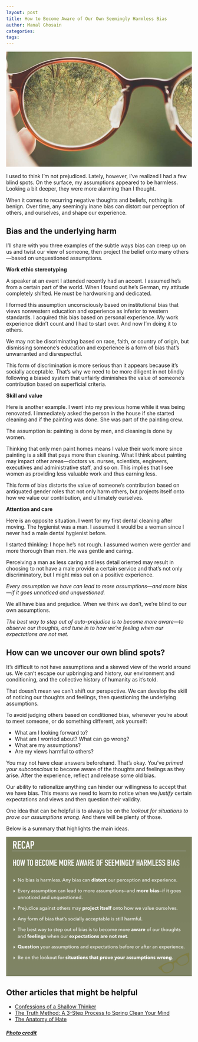 ```yaml
---
layout: post
title: How to Become Aware of Our Own Seemingly Harmless Bias
author: Manal Ghosain
categories:
tags:
---
```


![Lens](/images/lens.jpg)

I used to think I’m not prejudiced. Lately, however, I’ve realized I had a few blind spots. On the surface, my assumptions appeared to be harmless. Looking a bit deeper, they were more alarming than I thought.

When it comes to recurring negative thoughts and beliefs, nothing is benign. Over time, any seemingly inane bias can distort our perception of others, and ourselves, and shape our experience.

## Bias and the underlying harm

I’ll share with you three examples of the subtle ways bias can creep up on us and twist our view of someone, then project the belief onto many others—based on unquestioned assumptions.

**Work ethic stereotyping**

A speaker at an event I attended recently had an accent. I assumed he’s from a certain part of the world. When I found out he’s German, my attitude completely shifted. He must be hardworking and dedicated. 

I formed this assumption unconsciously based on institutional bias that views nonwestern education and experience as inferior to western standards. I acquired this bias based on personal experience. My work experience didn’t count and I had to start over. And now I’m doing it to others. 

We may not be discriminating based on race, faith, or country of origin, but dismissing someone’s education and experience is a form of bias that’s unwarranted and disrespectful.

This form of discrimination is more serious than it appears because it’s socially acceptable. That’s why we need to be more diligent in not blindly following a biased system that unfairly diminishes the value of someone’s contribution based on superficial criteria. 

**Skill and value**

Here is another example. I went into my previous home while it was being renovated. I immediately asked the person in the house if she started cleaning and if the painting was done. She was part of the painting crew. 

The assumption is: painting is done by men, and cleaning is done by women. 

Thinking that only men paint homes means I value their work more since painting is a skill that pays more than cleaning. What I think about painting may impact other areas—doctors vs. nurses, scientists, engineers, executives and administrative staff, and so on. This implies that I see women as providing less valuable work and thus earning less.

This form of bias distorts the value of someone’s contribution based on antiquated gender roles that not only harm others, but projects itself onto how we value our contribution, and ultimately ourselves.

**Attention and care**
 
Here is an opposite situation. I went for my first dental cleaning after moving. The hygienist was a man. I assumed it would be a woman since I never had a male dental hygienist before. 

I started thinking: I hope he’s not rough. I assumed women were gentler and more thorough than men. He was gentle and caring.

Perceiving a man as less caring and less detail oriented may result in choosing to not have a male provide a certain service and that’s not only discriminatory, but I might miss out on a positive experience.

*Every assumption we have can lead to more assumptions—and more bias—if it goes unnoticed and unquestioned.*

We all have bias and prejudice. When we think we don’t, we’re blind to our own assumptions. 

*The best way to step out of auto-prejudice is to become more aware—to observe our thoughts, and tune in to how we’re feeling when our expectations are not met.*

## How can we uncover our own blind spots?

It’s difficult to not have assumptions and a skewed view of the world around us. We can’t escape our upbringing and history, our environment and conditioning, and the collective history of humanity as it’s told.

That doesn’t mean we can’t shift our perspective. We can develop the skill of noticing our thoughts and feelings, then questioning the underlying assumptions.

To avoid judging others based on conditioned bias, whenever you’re about to meet someone, or do something different, ask yourself:

- What am I looking forward to?
- What am I worried about? What can go wrong?
- What are my assumptions? 
- Are my views harmful to others?

You may not have clear answers beforehand. That’s okay. You’ve *primed your subconscious* to become aware of the thoughts and feelings as they arise. After the experience, reflect and release some old bias.
 
Our ability to rationalize anything can hinder our willingness to accept that we have bias. This means we need to learn to notice when we *justify* certain expectations and views and then question their validity.

One idea that can be helpful is to always be on the *lookout for situations to prove our assumptions wrong*. And there will be plenty of those.

Below is a summary that highlights the main ideas.

![Awareness of bias](/images/bias-i.png)

## Other articles that might be helpful

- [Confessions of a Shallow Thinker](/shallow/)
- [The Truth Method: A 3-Step Process to Spring Clean Your Mind](/truth/)
- [The Anatomy of Hate](/hate/)

##### [Photo credit](https://unsplash.com/photos/kqguzgvYrtM)